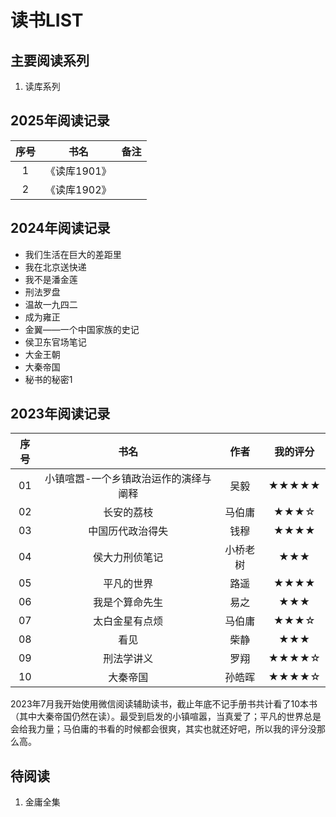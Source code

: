 # 读书LIST

## 主要阅读系列

1. 读库系列



## 2025年阅读记录

| 序号 |     书名     | 备注 |
| :--: | :----------: | :--: |
|  1   | 《读库1901》 |      |
|  2   | 《读库1902》 |      |

## 2024年阅读记录

* 我们生活在巨大的差距里
* 我在北京送快递
* 我不是潘金莲
* 刑法罗盘
* 温故一九四二
* 成为雍正
* 金翼——一个中国家族的史记
* 侯卫东官场笔记
* 大金王朝
* 大秦帝国
* 秘书的秘密1

## 2023年阅读记录

| 序号 |                 书名                  |   作者   | 我的评分 |
| :--: | :-----------------------------------: | :------: | :------: |
|  01  | 小镇喧嚣-一个乡镇政治运作的演绎与阐释 |   吴毅   |  ★★★★★   |
|  02  |              长安的荔枝               |  马伯庸  |   ★★★☆   |
|  03  |           中国历代政治得失            |   钱穆   |   ★★★★   |
|  04  |            侯大力刑侦笔记             | 小桥老树 |   ★★★    |
|  05  |              平凡的世界               |   路遥   |   ★★★★   |
|  06  |            我是个算命先生             |   易之   |   ★★★    |
|  07  |            太白金星有点烦             |  马伯庸  |   ★★★☆   |
|  08  |                 看见                  |   柴静   |   ★★★    |
|  09  |              刑法学讲义               |   罗翔   |  ★★★★☆   |
|  10  |               大秦帝国                |  孙皓晖  |  ★★★★☆   |

2023年7月我开始使用微信阅读辅助读书，截止年底不记手册书共计看了10本书（其中大秦帝国仍然在读）。最受到启发的小镇喧嚣，当真爱了；平凡的世界总是会给我力量；马伯庸的书看的时候都会很爽，其实也就还好吧，所以我的评分没那么高。









## 待阅读

1. 金庸全集
